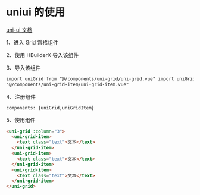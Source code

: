 # uniui 的使用

[uni-ui 文档](https://uniapp.dcloud.io/component/README?id=uniui)

1、进入 Grid 宫格组件

2、使用 HBuilderX 导入该组件

3、导入该组件

```html
import uniGrid from "@/components/uni-grid/uni-grid.vue" import uniGridItem from
"@/components/uni-grid-item/uni-grid-item.vue"
```

4、注册组件

```html
components: {uniGrid,uniGridItem}
```

5、使用组件

```html
<uni-grid :column="3">
  <uni-grid-item>
    <text class="text">文本</text>
  </uni-grid-item>
  <uni-grid-item>
    <text class="text">文本</text>
  </uni-grid-item>
  <uni-grid-item>
    <text class="text">文本</text>
  </uni-grid-item>
</uni-grid>
```
